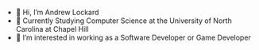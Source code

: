 - 👋 Hi, I’m Andrew Lockard
- 🏫 Currently Studying Computer Science at the University of North Carolina at Chapel Hill
- 👀 I’m interested in working as a Software Developer or Game Developer

<!---
ItIsAndrewL/ItIsAndrewL is a ✨ special ✨ repository because its `README.md` (this file) appears on your GitHub profile.
You can click the Preview link to take a look at your changes.
--->
